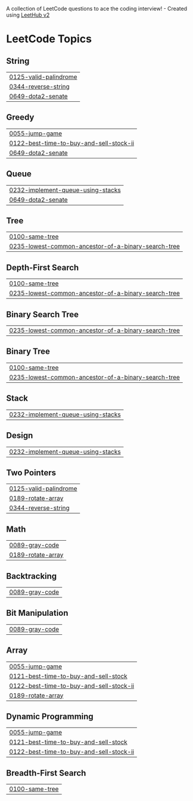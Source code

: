A collection of LeetCode questions to ace the coding interview! - Created using [LeetHub v2](https://github.com/arunbhardwaj/LeetHub-2.0)
<!---LeetCode Topics Start-->
# LeetCode Topics
## String
|  |
| ------- |
| [0125-valid-palindrome](https://github.com/RAKSHITH13IGNATIUS/LEETCODE/tree/master/0125-valid-palindrome) |
| [0344-reverse-string](https://github.com/RAKSHITH13IGNATIUS/LEETCODE/tree/master/0344-reverse-string) |
| [0649-dota2-senate](https://github.com/RAKSHITH13IGNATIUS/LEETCODE/tree/master/0649-dota2-senate) |
## Greedy
|  |
| ------- |
| [0055-jump-game](https://github.com/RAKSHITH13IGNATIUS/LEETCODE/tree/master/0055-jump-game) |
| [0122-best-time-to-buy-and-sell-stock-ii](https://github.com/RAKSHITH13IGNATIUS/LEETCODE/tree/master/0122-best-time-to-buy-and-sell-stock-ii) |
| [0649-dota2-senate](https://github.com/RAKSHITH13IGNATIUS/LEETCODE/tree/master/0649-dota2-senate) |
## Queue
|  |
| ------- |
| [0232-implement-queue-using-stacks](https://github.com/RAKSHITH13IGNATIUS/LEETCODE/tree/master/0232-implement-queue-using-stacks) |
| [0649-dota2-senate](https://github.com/RAKSHITH13IGNATIUS/LEETCODE/tree/master/0649-dota2-senate) |
## Tree
|  |
| ------- |
| [0100-same-tree](https://github.com/RAKSHITH13IGNATIUS/LEETCODE/tree/master/0100-same-tree) |
| [0235-lowest-common-ancestor-of-a-binary-search-tree](https://github.com/RAKSHITH13IGNATIUS/LEETCODE/tree/master/0235-lowest-common-ancestor-of-a-binary-search-tree) |
## Depth-First Search
|  |
| ------- |
| [0100-same-tree](https://github.com/RAKSHITH13IGNATIUS/LEETCODE/tree/master/0100-same-tree) |
| [0235-lowest-common-ancestor-of-a-binary-search-tree](https://github.com/RAKSHITH13IGNATIUS/LEETCODE/tree/master/0235-lowest-common-ancestor-of-a-binary-search-tree) |
## Binary Search Tree
|  |
| ------- |
| [0235-lowest-common-ancestor-of-a-binary-search-tree](https://github.com/RAKSHITH13IGNATIUS/LEETCODE/tree/master/0235-lowest-common-ancestor-of-a-binary-search-tree) |
## Binary Tree
|  |
| ------- |
| [0100-same-tree](https://github.com/RAKSHITH13IGNATIUS/LEETCODE/tree/master/0100-same-tree) |
| [0235-lowest-common-ancestor-of-a-binary-search-tree](https://github.com/RAKSHITH13IGNATIUS/LEETCODE/tree/master/0235-lowest-common-ancestor-of-a-binary-search-tree) |
## Stack
|  |
| ------- |
| [0232-implement-queue-using-stacks](https://github.com/RAKSHITH13IGNATIUS/LEETCODE/tree/master/0232-implement-queue-using-stacks) |
## Design
|  |
| ------- |
| [0232-implement-queue-using-stacks](https://github.com/RAKSHITH13IGNATIUS/LEETCODE/tree/master/0232-implement-queue-using-stacks) |
## Two Pointers
|  |
| ------- |
| [0125-valid-palindrome](https://github.com/RAKSHITH13IGNATIUS/LEETCODE/tree/master/0125-valid-palindrome) |
| [0189-rotate-array](https://github.com/RAKSHITH13IGNATIUS/LEETCODE/tree/master/0189-rotate-array) |
| [0344-reverse-string](https://github.com/RAKSHITH13IGNATIUS/LEETCODE/tree/master/0344-reverse-string) |
## Math
|  |
| ------- |
| [0089-gray-code](https://github.com/RAKSHITH13IGNATIUS/LEETCODE/tree/master/0089-gray-code) |
| [0189-rotate-array](https://github.com/RAKSHITH13IGNATIUS/LEETCODE/tree/master/0189-rotate-array) |
## Backtracking
|  |
| ------- |
| [0089-gray-code](https://github.com/RAKSHITH13IGNATIUS/LEETCODE/tree/master/0089-gray-code) |
## Bit Manipulation
|  |
| ------- |
| [0089-gray-code](https://github.com/RAKSHITH13IGNATIUS/LEETCODE/tree/master/0089-gray-code) |
## Array
|  |
| ------- |
| [0055-jump-game](https://github.com/RAKSHITH13IGNATIUS/LEETCODE/tree/master/0055-jump-game) |
| [0121-best-time-to-buy-and-sell-stock](https://github.com/RAKSHITH13IGNATIUS/LEETCODE/tree/master/0121-best-time-to-buy-and-sell-stock) |
| [0122-best-time-to-buy-and-sell-stock-ii](https://github.com/RAKSHITH13IGNATIUS/LEETCODE/tree/master/0122-best-time-to-buy-and-sell-stock-ii) |
| [0189-rotate-array](https://github.com/RAKSHITH13IGNATIUS/LEETCODE/tree/master/0189-rotate-array) |
## Dynamic Programming
|  |
| ------- |
| [0055-jump-game](https://github.com/RAKSHITH13IGNATIUS/LEETCODE/tree/master/0055-jump-game) |
| [0121-best-time-to-buy-and-sell-stock](https://github.com/RAKSHITH13IGNATIUS/LEETCODE/tree/master/0121-best-time-to-buy-and-sell-stock) |
| [0122-best-time-to-buy-and-sell-stock-ii](https://github.com/RAKSHITH13IGNATIUS/LEETCODE/tree/master/0122-best-time-to-buy-and-sell-stock-ii) |
## Breadth-First Search
|  |
| ------- |
| [0100-same-tree](https://github.com/RAKSHITH13IGNATIUS/LEETCODE/tree/master/0100-same-tree) |
<!---LeetCode Topics End-->